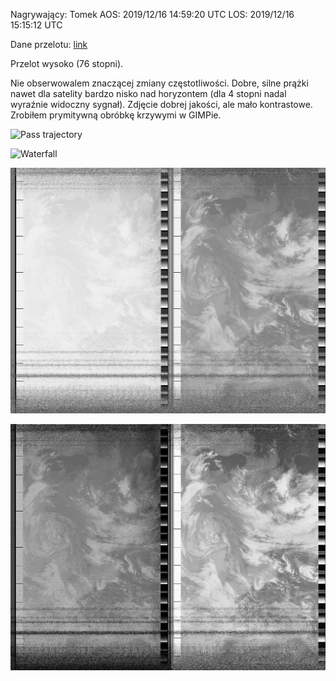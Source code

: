 Nagrywający: Tomek
AOS: 2019/12/16 14:59:20 UTC
LOS: 2019/12/16 15:15:12 UTC

Dane przelotu: [link](NOAA-19-55945.txt)

Przelot wysoko (76 stopni).

Nie obserwowalem znaczącej zmiany częstotliwości. Dobre, silne prążki nawet dla satelity bardzo nisko nad horyzontem (dla 4 stopni
nadal wyraźnie widoczny sygnał). Zdjęcie dobrej jakości, ale mało kontrastowe. Zrobiłem prymitywną obróbkę krzywymi w GIMPie.

![Pass trajectory](pass.png)

![Waterfall](gqrx.png)

![Image](output.png)

![Image](output-curves.png)